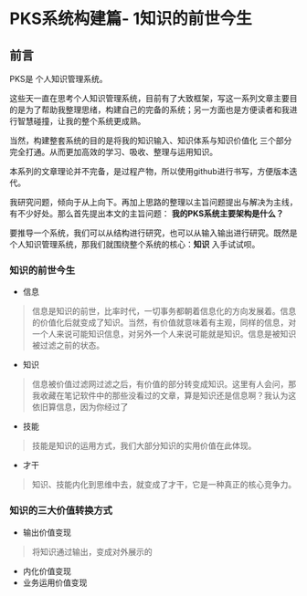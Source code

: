 # PKS系统构建篇- 1知识的前世今生

## 前言

PKS是 个人知识管理系统。

这些天一直在思考个人知识管理系统，目前有了大致框架，写这一系列文章主要目的是为了帮助我整理思绪，构建自己的完备的系统；另一方面也是方便读者和我进行智慧碰撞，让我的整个系统更成熟。

当然，构建整套系统的目的是将我的知识输入、知识体系与知识价值化 三个部分完全打通。从而更加高效的学习、吸收、整理与运用知识。

本系列的文章理论并不完备，是过程产物，所以使用github进行书写，方便版本迭代。

我研究问题，倾向于从上向下。再加上思路的整理以主旨问题提出与解决为主线，有不少好处。那么首先提出本文的主旨问题：
**我的PKS系统主要架构是什么？**



要推导一个系统，我们可以从结构进行研究，也可以从输入输出进行研究。既然是个人知识管理系统，那我们就围绕整个系统的核心：**知识** 入手试试呗。

### 知识的前世今生
* 信息
>  信息是知识的前世，比率时代，一切事务都朝着信息化的方向发展着。信息的价值化后就变成了知识。当然，有价值就意味着有主观，同样的信息，对一个人来说可能知识信息，对另外一个人来说可能就是知识。信息是被知识被过滤之前的状态。
* 知识
>  信息被价值过滤网过滤之后，有价值的部分转变成知识。这里有人会问，那我收藏在笔记软件中的那些没看过的文章，算是知识还是信息啊？我认为这依旧算信息，因为你经过了
* 技能
>  技能是知识的运用方式，我们大部分知识的实用价值在此体现。
* 才干
>  知识、技能内化到思维中去，就变成了才干，它是一种真正的核心竞争力。

### 知识的三大价值转换方式 ###
* 输出价值变现
>  将知识通过输出，变成对外展示的
* 内化价值变现
* 业务运用价值变现
